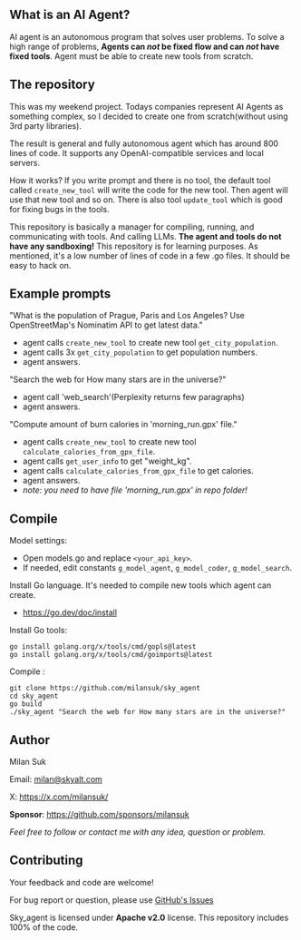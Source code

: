 ## What is an AI Agent?
AI agent is an autonomous program that solves user problems.
To solve a high range of problems, **Agents can *not* be fixed flow and can *not* have fixed tools**. Agent must be able to create new tools from scratch.


## The repository
This was my weekend project. Todays companies represent AI Agents as something complex, so I decided to create one from scratch(without using 3rd party libraries).

The result is general and fully autonomous agent which has around 800 lines of code. It supports any OpenAI-compatible services and local servers.

How it works? If you write prompt and there is no tool, the default tool called `create_new_tool` will write the code for the new tool. Then agent will use that new tool and so on. There is also tool `update_tool` which is good for fixing bugs in the tools.

This repository is basically a manager for compiling, running, and communicating with tools. And calling LLMs.
**The agent and tools do not have any sandboxing!** This repository is for learning purposes. As mentioned, it's a low number of lines of code in a few .go files. It should be easy to hack on.



## Example prompts
"What is the population of Prague, Paris and Los Angeles? Use OpenStreetMap's Nominatim API to get latest data."
- agent calls `create_new_tool` to create new tool `get_city_population`.
- agent calls 3x `get_city_population` to get population numbers.
- agent answers.

"Search the web for How many stars are in the universe?"
- agent call 'web_search'(Perplexity returns few paragraphs)
- agent answers.

"Compute amount of burn calories in 'morning_run.gpx' file."
- agent calls `create_new_tool` to create new tool `calculate_calories_from_gpx_file`.
- agent calls `get_user_info` to get "weight_kg".
- agent calls `calculate_calories_from_gpx_file` to get calories.
- agent answers.
- *note: you need to have file 'morning_run.gpx' in repo folder!*



## Compile
Model settings:
- Open models.go and replace `<your_api_key>`.
- If needed, edit constants `g_model_agent`, `g_model_coder`, `g_model_search`.

Install Go language. It's needed to compile new tools which agent can create.
- https://go.dev/doc/install

Install Go tools:
<pre><code>go install golang.org/x/tools/cmd/gopls@latest
go install golang.org/x/tools/cmd/goimports@latest
</code></pre>


Compile :
<pre><code>git clone https://github.com/milansuk/sky_agent
cd sky_agent
go build
./sky_agent "Search the web for How many stars are in the universe?"
</code></pre>



## Author
Milan Suk

Email: milan@skyalt.com

X: https://x.com/milansuk/

**Sponsor**: https://github.com/sponsors/milansuk

*Feel free to follow or contact me with any idea, question or problem.*



## Contributing
Your feedback and code are welcome!

For bug report or question, please use [GitHub's Issues](https://github.com/milansuk/sky_agent/issues)

Sky_agent is licensed under **Apache v2.0** license. This repository includes 100% of the code.